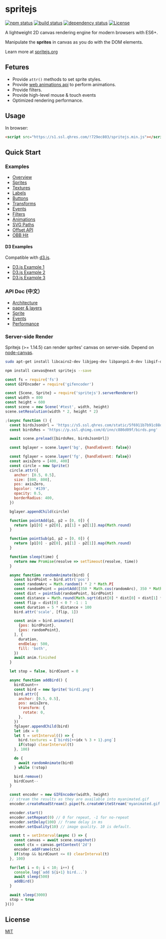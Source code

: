 # spritejs 

[![npm status](https://img.shields.io/npm/v/spritejs.svg)](https://www.npmjs.org/package/spritejs)
[![build status](https://api.travis-ci.org/spritejs/spritejs.svg?branch=master)](https://travis-ci.org/spritejs/spritejs) 
[![dependency status](https://david-dm.org/spritejs/spritejs.svg)](https://david-dm.org/spritejs/spritejs)
[![License](https://img.shields.io/npm/l/spritejs.svg)](LICENSE)

A lightweight 2D canvas rendering engine for modern browsers with ES6+.

Manipulate the **sprites** in canvas as you do with the DOM elements.

Learn more at [spritejs.org](http://spritejs.org/)

## Fetures

- Provide `attr()` methods to set sprite styles.
- Provide [web animations api](https://w3c.github.io/web-animations/#the-animation-interface
) to perform animations.
- Provide filters.
- Provide high-level mouse & touch events
- Optimized rendering performance.

## Usage

In browser:

```html
<script src="https://s1.ssl.qhres.com/!729ec803/spritejs.min.js"></script>
```

## Quick Start

### Examples

- [Overview](http://spritejs.org/)
- [Sprites](http://spritejs.org/#basic_sprites)
- [Textures](http://spritejs.org/#sprites_textures)
- [Labels](http://spritejs.org/#labels)
- [Buttons](http://spritejs.org/#buttons)
- [Transforms](http://spritejs.org/#sprites_transforms)
- [Events](http://spritejs.org/#sprite_events)
- [Filters](http://spritejs.org/#filters)
- [Animations](http://spritejs.org/#animations)
- [SVG Paths](http://spritejs.org/#svg_path)
- [Offset API](http://spritejs.org/#offset_api)
- [OBB Hit](http://spritejs.org/#obb)

#### D3 Examples

Compatible with [d3.js](https://github.com/d3/d3).

- [D3.js Example 1](http://spritejs.org/#d3)
- [D3.js Example 2](http://spritejs.org/#d3-2)
- [D3.js Example 3](http://spritejs.org/#d3-3)

### API Doc (中文）

- [Architecture](docs#整体结构)
- [paper & layers](docs#快速上手)
- [Sprite](docs#sprite-类结构)
- [Events](docs#事件机制)
- [Performance](docs#性能)

### Server-side Render

Spritejs (>= 1.14.5) can render sprites' canvas on server-side. Depend on [node-canvas](https://github.com/Automattic/node-canvas).

```bash
sudo apt-get install libcairo2-dev libjpeg-dev libpango1.0-dev libgif-dev build-essential g++
```

```bash
npm install canvas@next spritejs --save
```

```js
const fs = require('fs')
const GIFEncoder = require('gifencoder')

const {Scene, Sprite} = require('spritejs').serverRenderer()
const width = 800
const height = 600
const scene = new Scene('#test', width, height)
scene.setResolution(width * 2, height * 2)

;(async function () {
  const birdsJsonUrl = 'https://s5.ssl.qhres.com/static/5f6911b7b91c88da.json'
  const birdsRes = 'https://p.ssl.qhimg.com/d/inn/c886d09f/birds.png'

  await scene.preload([birdsRes, birdsJsonUrl])

  const bglayer = scene.layer('bg', {handleEvent: false})

  const fglayer = scene.layer('fg', {handleEvent: false})
  const axisZero = [400, 400]
  const circle = new Sprite()
  circle.attr({
    anchor: [0.5, 0.5],
    size: [800, 800],
    pos: axisZero,
    bgcolor: '#139',
    opacity: 0.5,
    borderRadius: 400,
  })

  bglayer.appendChild(circle)

  function pointAdd(p1, p2 = [0, 0]) {
    return [p1[0] + p2[0], p1[1] + p2[1]].map(Math.round)
  }

  function pointSub(p1, p2 = [0, 0]) {
    return [p1[0] - p2[0], p1[1] - p2[1]].map(Math.round)
  }

  function sleep(time) {
    return new Promise(resolve => setTimeout(resolve, time))
  }

  async function randomAnimate(bird) {
    const birdPoint = bird.attr('pos')
    const randomArc = Math.random() * 2 * Math.PI
    const randomPoint = pointAdd([350 * Math.cos(randomArc), 350 * Math.sin(randomArc)], axisZero)  
    const dist = pointSub(randomPoint, birdPoint)
    const distance = Math.round(Math.sqrt(dist[0] * dist[0] + dist[1] * dist[1]))
    const flip = dist[0] < 0 ? -1 : 1
    const duration = 5 * distance + 100
    bird.attr('scale', [flip, 1])

    const anim = bird.animate([
      {pos: birdPoint},
      {pos: randomPoint},
    ], {
      duration,
      endDelay: 500,
      fill: 'both',
    })
    await anim.finished
  }

  let stop = false, birdCount = 0

  async function addBird() {
    birdCount++
    const bird = new Sprite('bird1.png')
    bird.attr({
      anchor: [0.5, 0.5],
      pos: axisZero,
      transform: {
        rotate: 0,
      },
    })
    fglayer.appendChild(bird)
    let idx = 0
    let t = setInterval(() => {
      bird.textures = [`bird${++idx % 3 + 1}.png`]
      if(stop) clearInterval(t)
    }, 100)

    do {
      await randomAnimate(bird)
    } while (!stop)

    bird.remove()
    birdCount--
  }

  const encoder = new GIFEncoder(width, height)
  // stream the results as they are available into myanimated.gif
  encoder.createReadStream().pipe(fs.createWriteStream('myanimated.gif'))

  encoder.start()
  encoder.setRepeat(0) // 0 for repeat, -1 for no-repeat
  encoder.setDelay(100) // frame delay in ms
  encoder.setQuality(10) // image quality. 10 is default.

  const t = setInterval(async () => {
    const canvas = await scene.snapshot()
    const ctx = canvas.getContext('2d')
    encoder.addFrame(ctx)
    if(stop && birdCount <= 0) clearInterval(t)
  }, 100)

  for(let i = 0; i < 10; i++) {
    console.log(`add ${i+1} bird...`)
    await sleep(500)
    addBird()
  }

  await sleep(3000)
  stop = true
}())
```

## License

[MIT](LICENSE)
